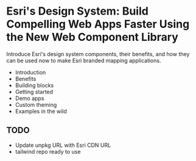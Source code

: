 # Esri's Design System: Build Compelling Web Apps Faster Using the New Web Component Library

Introduce Esri's design system components, their benefits, and how they can be used now to make Esri branded mapping applications.

- Introduction
- Benefits
- Building blocks
- Getting started
- Demo apps
- Custom theming
- Examples in the wild

## TODO

- Update unpkg URL with Esri CDN URL
- tailwind repo ready to use
